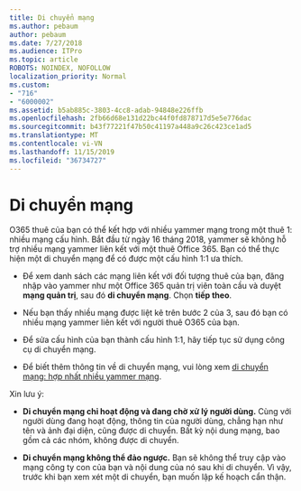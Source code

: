 ```yaml
---
title: Di chuyển mạng
ms.author: pebaum
author: pebaum
ms.date: 7/27/2018
ms.audience: ITPro
ms.topic: article
ROBOTS: NOINDEX, NOFOLLOW
localization_priority: Normal
ms.custom:
- "716"
- "6000002"
ms.assetid: b5ab885c-3803-4cc8-adab-94848e226ffb
ms.openlocfilehash: 2fb66d68e131d22bc44f0fd878717d5e5e776dac
ms.sourcegitcommit: b43f77221f47b50c41197a448a9c26c423ce1ad5
ms.translationtype: MT
ms.contentlocale: vi-VN
ms.lasthandoff: 11/15/2019
ms.locfileid: "36734727"
---
```

# <a name="network-migration"></a>Di chuyển mạng

O365 thuê của bạn có thể kết hợp với nhiều yammer mạng trong một thuê 1: nhiều mạng cấu hình. Bắt đầu từ ngày 16 tháng 2018, yammer sẽ không hỗ trợ nhiều mạng yammer liên kết với một thuê Office 365. Bạn có thể thực hiện một di chuyển mạng để có được một cấu hình 1:1 ưa thích.
  
- Để xem danh sách các mạng liên kết với đối tượng thuê của bạn, đăng nhập vào yammer như một Office 365 quản trị viên toàn cầu và duyệt **mạng quản trị**, sau đó **di chuyển mạng**. Chọn **tiếp theo**.

- Nếu bạn thấy nhiều mạng được liệt kê trên bước 2 của 3, sau đó bạn có nhiều mạng yammer liên kết với người thuê O365 của bạn.

- Để sửa cấu hình của bạn thành cấu hình 1:1, hãy tiếp tục sử dụng công cụ di chuyển mạng.

- Để biết thêm thông tin về di chuyển mạng, vui lòng xem [di chuyển mạng: hợp nhất nhiều yammer mạng](https://docs.microsoft.com/yammer/configure-your-yammer-network/consolidate-multiple-yammer-networks).

Xin lưu ý:
  
- **Di chuyển mạng chỉ hoạt động và đang chờ xử lý người dùng.** Cùng với người dùng đang hoạt động, thông tin của người dùng, chẳng hạn như tên và ảnh đại diện, cũng được di chuyển. Bất kỳ nội dung mạng, bao gồm cả các nhóm, không được di chuyển.

- **Di chuyển mạng không thể đảo ngược.** Bạn sẽ không thể truy cập vào mạng công ty con của bạn và nội dung của nó sau khi di chuyển. Vì vậy, trước khi bạn xem xét một di chuyển, bạn muốn lập kế hoạch cẩn thận.
